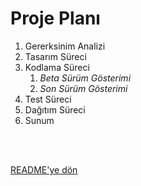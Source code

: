 # Proje Planı
1. Gererksinim Analizi
2. Tasarım Süreci
3. Kodlama Süreci
    1) *Beta Sürüm Gösterimi*
    2) *Son Sürüm Gösterimi*
4. Test Süreci
5. Dağıtım Süreci
6. Sunum

<br/>
<br/>

[README'ye dön](../README.md) 
